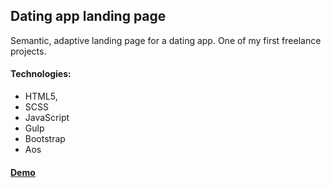 ## Dating app landing page
Semantic, adaptive landing page for a dating app. One of my first freelance projects.

#### Technologies:
* HTML5, 
* SCSS 
* JavaScript
* Gulp
* Bootstrap
* Aos

#### [Demo](https://promo.rayhan.one/)

